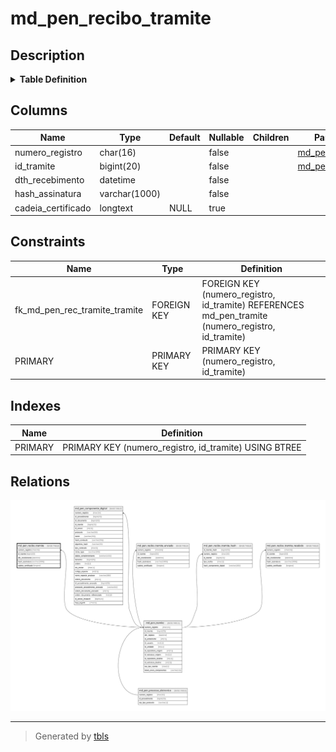 # md_pen_recibo_tramite

## Description

<details>
<summary><strong>Table Definition</strong></summary>

```sql
CREATE TABLE `md_pen_recibo_tramite` (
  `numero_registro` char(16) NOT NULL,
  `id_tramite` bigint(20) NOT NULL,
  `dth_recebimento` datetime NOT NULL,
  `hash_assinatura` varchar(1000) NOT NULL,
  `cadeia_certificado` longtext DEFAULT NULL,
  PRIMARY KEY (`numero_registro`,`id_tramite`),
  CONSTRAINT `fk_md_pen_rec_tramite_tramite` FOREIGN KEY (`numero_registro`, `id_tramite`) REFERENCES `md_pen_tramite` (`numero_registro`, `id_tramite`)
) ENGINE=InnoDB DEFAULT CHARSET=latin1 COLLATE=latin1_swedish_ci
```

</details>

## Columns

| Name | Type | Default | Nullable | Children | Parents | Comment |
| ---- | ---- | ------- | -------- | -------- | ------- | ------- |
| numero_registro | char(16) |  | false |  | [md_pen_tramite](md_pen_tramite.md) |  |
| id_tramite | bigint(20) |  | false |  | [md_pen_tramite](md_pen_tramite.md) |  |
| dth_recebimento | datetime |  | false |  |  |  |
| hash_assinatura | varchar(1000) |  | false |  |  |  |
| cadeia_certificado | longtext | NULL | true |  |  |  |

## Constraints

| Name | Type | Definition |
| ---- | ---- | ---------- |
| fk_md_pen_rec_tramite_tramite | FOREIGN KEY | FOREIGN KEY (numero_registro, id_tramite) REFERENCES md_pen_tramite (numero_registro, id_tramite) |
| PRIMARY | PRIMARY KEY | PRIMARY KEY (numero_registro, id_tramite) |

## Indexes

| Name | Definition |
| ---- | ---------- |
| PRIMARY | PRIMARY KEY (numero_registro, id_tramite) USING BTREE |

## Relations

![er](md_pen_recibo_tramite.svg)

---

> Generated by [tbls](https://github.com/k1LoW/tbls)
